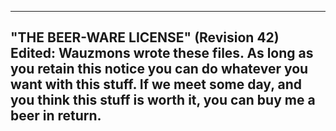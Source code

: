 ----------------------------------------------------------------------------
"THE BEER-WARE LICENSE" (Revision 42) Edited:
Wauzmons wrote these files. As long as you retain this notice you
can do whatever you want with this stuff. If we meet some day, and you think
this stuff is worth it, you can buy me a beer in return.
----------------------------------------------------------------------------